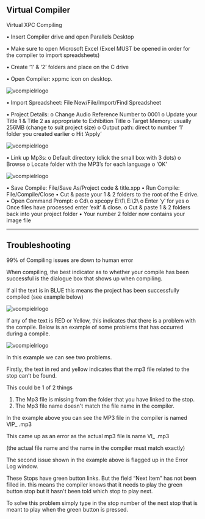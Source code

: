 ## Virtual Compiler

Virtual XPC Compiling




•	Insert Compiler drive and open Parallels Desktop

•	Make sure to open Microsoft Excel (Excel MUST be opened in order for the compiler to import spreadsheets)

•	Create ‘1’ & ‘2’ folders and place on the C drive


•	Open Compiler: xppmc icon on desktop.

![vcompielrlogo](/images/vcompiler_1.png)

•	Import Spreadsheet: File New/File/Import/Find Spreadsheet



•	Project Details: 
o	Change Audio Reference Number to 0001
o	Update your Title 1 & Title 2 as appropriate to Exhibition Title
o	Target Memory: usually 256MB (change to suit project size)
o	Output path: direct to number ‘1’ folder you created earlier
o	Hit ‘Apply’


![vcompielrlogo](/images/vcompiler_2.png)


•	Link up Mp3s:
o	Default directory (click the small box with 3 dots)
o	Browse
o	Locate folder with the MP3’s for each language
o	‘OK’

![vcompielrlogo](/images/vcompiler_3.png)


•	Save Compile: File/Save As/Project code & title.xpp 
•	Run Compile: File/Compile/Close
•	Cut & paste your 1 & 2 folders to the root of the E drive.
•	Open Command Prompt:
o	Cd\ <enter>
o	xpcopy <space> E:\1\ <space> E:\2\ <enter>
o	Enter ‘y’ for yes 
o	Once files have processed enter ‘exit’ & close.
o	Cut & paste 1 & 2 folders back into your project folder
•	Your number 2 folder now contains your image file





----------

## Troubleshooting


99% of Compiling issues are down to human error


When compiling, the best indicator as to whether your compile has been successful is the dialogue box that shows up when compiling.

If all the text is in BLUE this means the project has been successfully compiled (see example below)



![vcompielrlogo](/images/vcompiler_4.png)






















If any of the text is RED or Yellow, this indicates that there is a problem with
the compile. Below is an example of some problems that has occurred during 
a compile.


![vcompielrlogo](/images/vcompiler_5.png)



In this example we can see two problems.

Firstly, the text in red and yellow indicates that the mp3 file related to the stop can’t be found. 

This could be 1 of 2 things

1.	The Mp3 file is missing from the folder that you have linked to the stop.
2.	The Mp3 file name doesn't match the file name in the compiler.

In the example above you can see the MP3 file in the compiler is named VIP_ .mp3

This came up as an error as the actual mp3 file is name VI_ .mp3

(the actual file name and the name in the compiler must match exactly)


The second issue shown in the example above is flagged up in the Error Log window.

These Stops have green button links. But the field “Next Item” has not been filled in. this means the compiler knows that it needs to play the green button stop but it hasn't been told which stop to play next.

To solve this problem simply type in the stop number of the next stop that is meant to play when the green button is pressed.
